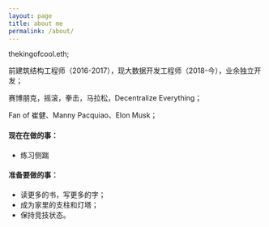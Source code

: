 ```yaml
---
layout: page
title: about me
permalink: /about/
---
```

thekingofcool.eth;

前建筑结构工程师（2016-2017），现大数据开发工程师（2018-今），业余独立开发；

赛博朋克，摇滚，拳击，马拉松，Decentralize Everything；

Fan of 崔健、Manny Pacquiao、Elon Musk；

#### 现在在做的事：

- 练习侧踹

#### 准备要做的事：

- 读更多的书，写更多的字；
- 成为家里的支柱和灯塔；
- 保持竞技状态。